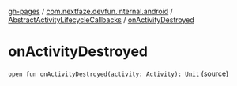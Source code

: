 [gh-pages](../../index.md) / [com.nextfaze.devfun.internal.android](../index.md) / [AbstractActivityLifecycleCallbacks](index.md) / [onActivityDestroyed](./on-activity-destroyed.md)

# onActivityDestroyed

`open fun onActivityDestroyed(activity: `[`Activity`](https://developer.android.com/reference/android/app/Activity.html)`): `[`Unit`](https://kotlinlang.org/api/latest/jvm/stdlib/kotlin/-unit/index.html) [(source)](https://github.com/NextFaze/dev-fun/tree/master/devfun-internal/src/main/java/com/nextfaze/devfun/internal/android/ActivityCallbacks.kt#L23)